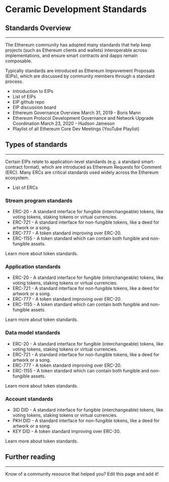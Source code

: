 # Ceramic Development Standards

## Standards Overview

---

The Ethereum community has adopted many standards that help keep projects (such as Ethereum clients and wallets) interoperable across implementations, and ensure smart contracts and dapps remain composable.

Typically standards are introduced as Ethereum Improvement Proposals (EIPs), which are discussed by community members through a standard process.

- Introduction to EIPs
- List of EIPs
- EIP github repo
- EIP discussion board
- Ethereum Governance Overview March 31, 2019 - Boris Mann
- Ethereum Protocol Development Governance and Network Upgrade Coordination March 23, 2020 - Hudson Jameson
- Playlist of all Ethereum Core Dev Meetings (YouTube Playlist)

## Types of standards

---

Certain EIPs relate to application-level standards (e.g. a standard smart-contract format), which are introduced as Ethereum Requests for Comment (ERC). Many ERCs are critical standards used widely across the Ethereum ecosystem.

- List of ERCs

### Stream program standards

- ERC-20 - A standard interface for fungible (interchangeable) tokens, like voting tokens, staking tokens or virtual currencies.
- ERC-721 - A standard interface for non-fungible tokens, like a deed for artwork or a song.
- ERC-777 - A token standard improving over ERC-20.
- ERC-1155 - A token standard which can contain both fungible and non-fungible assets.

Learn more about token standards.

### Application standards

- ERC-20 - A standard interface for fungible (interchangeable) tokens, like voting tokens, staking tokens or virtual currencies.
- ERC-721 - A standard interface for non-fungible tokens, like a deed for artwork or a song.
- ERC-777 - A token standard improving over ERC-20.
- ERC-1155 - A token standard which can contain both fungible and non-fungible assets.

Learn more about token standards.

### Data model standards

- ERC-20 - A standard interface for fungible (interchangeable) tokens, like voting tokens, staking tokens or virtual currencies.
- ERC-721 - A standard interface for non-fungible tokens, like a deed for artwork or a song.
- ERC-777 - A token standard improving over ERC-20.
- ERC-1155 - A token standard which can contain both fungible and non-fungible assets.

Learn more about token standards.

### Account standards

- 3ID DID - A standard interface for fungible (interchangeable) tokens, like voting tokens, staking tokens or virtual currencies.
- PKH DID - A standard interface for non-fungible tokens, like a deed for artwork or a song.
- KEY DID - A token standard improving over ERC-20.

Learn more about token standards.

## Further reading

---

Know of a community resource that helped you? Edit this page and add it!